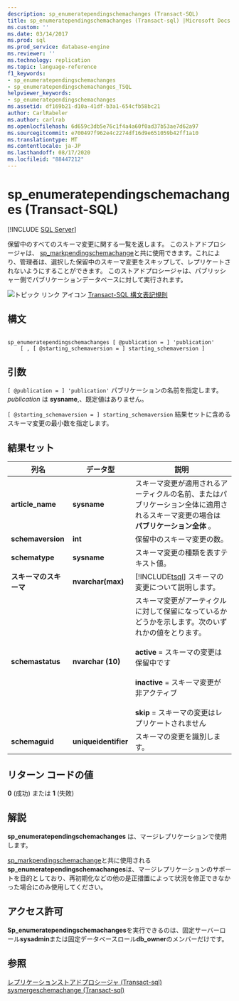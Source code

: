 ```yaml
---
description: sp_enumeratependingschemachanges (Transact-SQL)
title: sp_enumeratependingschemachanges (Transact-sql) |Microsoft Docs
ms.custom: ''
ms.date: 03/14/2017
ms.prod: sql
ms.prod_service: database-engine
ms.reviewer: ''
ms.technology: replication
ms.topic: language-reference
f1_keywords:
- sp_enumeratependingschemachanges
- sp_enumeratependingschemachanges_TSQL
helpviewer_keywords:
- sp_enumeratependingschemachanges
ms.assetid: df169b21-d10a-41df-b3a1-654cfb58bc21
author: CarlRabeler
ms.author: carlrab
ms.openlocfilehash: 6d659c3db5e76c1f4a4a60f0ad37b53ae7d62a97
ms.sourcegitcommit: e700497f962e4c2274df16d9e651059b42ff1a10
ms.translationtype: MT
ms.contentlocale: ja-JP
ms.lasthandoff: 08/17/2020
ms.locfileid: "88447212"
---
```

# <a name="sp_enumeratependingschemachanges-transact-sql"></a>sp_enumeratependingschemachanges (Transact-SQL)
[!INCLUDE [SQL Server](../../includes/applies-to-version/sqlserver.md)]

  保留中のすべてのスキーマ変更に関する一覧を返します。 このストアドプロシージャは、 [sp_markpendingschemachange](../../relational-databases/system-stored-procedures/sp-markpendingschemachange-transact-sql.md)と共に使用できます。これにより、管理者は、選択した保留中のスキーマ変更をスキップして、レプリケートされないようにすることができます。 このストアドプロシージャは、パブリッシャー側でパブリケーションデータベースに対して実行されます。  
  
 ![トピック リンク アイコン](../../database-engine/configure-windows/media/topic-link.gif "トピック リンク アイコン") [Transact-SQL 構文表記規則](../../t-sql/language-elements/transact-sql-syntax-conventions-transact-sql.md)  
  
## <a name="syntax"></a>構文  
  
```  
  
sp_enumeratependingschemachanges [ @publication = ] 'publication'   
    [ , [ @starting_schemaversion = ] starting_schemaversion ]  
```  
  
## <a name="arguments"></a>引数  
`[ @publication = ] 'publication'` パブリケーションの名前を指定します。 *publication* は **sysname**,、既定値はありません。  
  
`[ @starting_schemaversion = ] starting_schemaversion` 結果セットに含めるスキーマ変更の最小数を指定します。  
  
## <a name="result-set"></a>結果セット  
  
|列名|データ型|説明|  
|-----------------|---------------|-----------------|  
|**article_name**|**sysname**|スキーマ変更が適用されるアーティクルの名前、またはパブリケーション全体に適用されるスキーマ変更の場合は **パブリケーション全体** 。|  
|**schemaversion**|**int**|保留中のスキーマ変更の数。|  
|**schematype**|**sysname**|スキーマ変更の種類を表すテキスト値。|  
|**スキーマのスキーマ**|**nvarchar(max)**|[!INCLUDE[tsql](../../includes/tsql-md.md)] スキーマの変更について説明します。|  
|**schemastatus**|**nvarchar (10)**|スキーマ変更がアーティクルに対して保留になっているかどうかを示します。次のいずれかの値をとります。<br /><br /> **active** = スキーマの変更は保留中です<br /><br /> **inactive** = スキーマ変更が非アクティブ<br /><br /> **skip** = スキーマの変更はレプリケートされません|  
|**schemaguid**|**uniqueidentifier**|スキーマの変更を識別します。|  
  
## <a name="return-code-values"></a>リターン コードの値  
 **0** (成功) または **1** (失敗)  
  
## <a name="remarks"></a>解説  
 **sp_enumeratependingschemachanges** は、マージレプリケーションで使用します。  
  
 [sp_markpendingschemachange](../../relational-databases/system-stored-procedures/sp-markpendingschemachange-transact-sql.md)と共に使用される**sp_enumeratependingschemachanges**は、マージレプリケーションのサポートを目的としており、再初期化などの他の是正措置によって状況を修正できなかった場合にのみ使用してください。  
  
## <a name="permissions"></a>アクセス許可  
 **Sp_enumeratependingschemachanges**を実行できるのは、固定サーバーロール**sysadmin**または固定データベースロール**db_owner**のメンバーだけです。  
  
## <a name="see-also"></a>参照  
 [レプリケーションストアドプロシージャ &#40;Transact-sql&#41;](../../relational-databases/system-stored-procedures/replication-stored-procedures-transact-sql.md)   
 [sysmergeschemachange &#40;Transact-sql&#41;](../../relational-databases/system-tables/sysmergeschemachange-transact-sql.md)  
  
  

